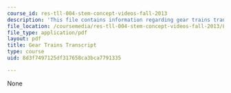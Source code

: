 ```yaml
---
course_id: res-tll-004-stem-concept-videos-fall-2013
description: 'This file contains information regarding gear trains transcript. '
file_location: /coursemedia/res-tll-004-stem-concept-videos-fall-2013/8d3f7497125df317658ca3bca7791335_MITRES_TLL-004F13_GearTra.pdf
file_type: application/pdf
layout: pdf
title: Gear Trains Transcript
type: course
uid: 8d3f7497125df317658ca3bca7791335

---
```

None